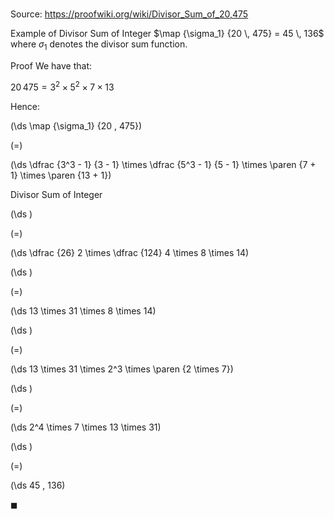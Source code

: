 # 

Source: https://proofwiki.org/wiki/Divisor_Sum_of_20,475

Example of Divisor Sum of Integer
$\map {\sigma_1} {20 \, 475} = 45 \, 136$
where $\sigma_1$ denotes the divisor sum function.


Proof
We have that:

$20 \, 475 = 3^2 \times 5^2 \times 7 \times 13$

Hence:














\(\ds \map {\sigma_1} {20 \, 475}\)

\(=\)







\(\ds \dfrac {3^3 - 1} {3 - 1} \times \dfrac {5^3 - 1} {5 - 1} \times \paren {7 + 1} \times \paren {13 + 1}\)





Divisor Sum of Integer














\(\ds \)

\(=\)







\(\ds \dfrac {26} 2 \times \dfrac {124} 4 \times 8 \times 14\)




















\(\ds \)

\(=\)







\(\ds 13 \times 31 \times 8 \times 14\)




















\(\ds \)

\(=\)







\(\ds 13 \times 31 \times 2^3 \times \paren {2 \times 7}\)




















\(\ds \)

\(=\)







\(\ds 2^4 \times 7 \times 13 \times 31\)




















\(\ds \)

\(=\)







\(\ds 45 \, 136\)









$\blacksquare$





